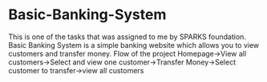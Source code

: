 # Basic-Banking-System
This is one of the tasks that was assigned to me by SPARKS foundation.
Basic Banking System is a simple banking website which allows you to view customers and transfer money.
Flow of the project Homepage->View all customers->Select and view one customer->Transfer Money->Select customer to transfer->view all customers
